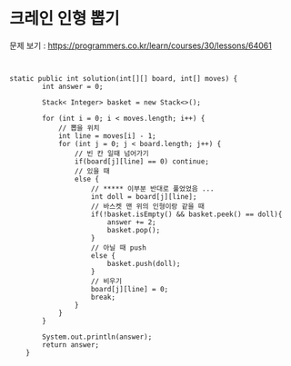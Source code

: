 # 크레인 인형 뽑기

문제 보기 : <https://programmers.co.kr/learn/courses/30/lessons/64061>

<pre><code>

static public int solution(int[][] board, int[] moves) {
        int answer = 0;

        Stack< Integer> basket = new Stack<>();

        for (int i = 0; i < moves.length; i++) {
            // 뽑을 위치
            int line = moves[i] - 1;
            for (int j = 0; j < board.length; j++) {
                // 빈 칸 일때 넘어가기
                if(board[j][line] == 0) continue;
                // 있을 때
                else {
                    // ***** 이부분 반대로 풀었었음 ...
                    int doll = board[j][line];
                    // 바스켓 맨 위의 인형이랑 같을 때
                    if(!basket.isEmpty() && basket.peek() == doll){
                        answer += 2;
                        basket.pop();
                    }
                    // 아닐 때 push
                    else {
                        basket.push(doll);
                    }
                    // 비우기
                    board[j][line] = 0;
                    break;
                }
            }
        }

        System.out.println(answer);
        return answer;
    }

</code></pre>
